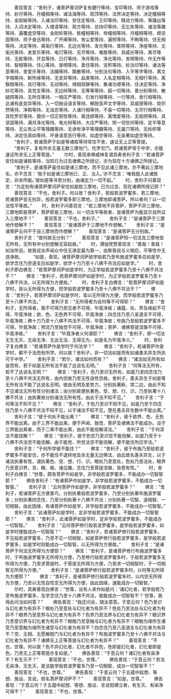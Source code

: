 <!-- { "loadSidebar": true } -->
　　善现答言：“舍利子，诸菩萨摩诃萨复有健行等持、宝印等持、师子游戏等持、妙月等持、月幢相等持、诸法海等持、观顶等持、法界决定等持、决定幢相等持、金刚喻等持、入诸法印等持、安住定等持、王印等持、精进力等持、等踊出等持、入词决定等持、入增语等持、观方等持、总持印等持、无忘失等持、诸法等趣等持、遍覆虚空等持、金刚轮等持、胜幢相等持、帝幢相等持、月幢相等持、顺坚固等持、师子奋迅等持、广开阐等持、舍尘爱等持、遍照等持、不眴等持、住无相等持、决定等持、离垢行等持、无边光等持、发光等持、普照等持、净座等持、无垢光等持、发爱乐等持、电灯等持、无尽等持、难胜等持、具威光等持、离尽等持、无胜等持、开显等持、日灯等持、净月等持、净光等持、发明等持、作无作等持、智相等持、住心等持、普明等持、善住等持、宝积等持、妙法印等持、诸法等意等持、舍爱乐等持、法踊等持、飘散等持、分别法句等持、入平等字等持、离文字相等持、断所缘等持、无变异等持、品类等持、入名定相等持、无相行等持、离翳暗等持、具行等持、无动等持、境相寂静等持、集诸功德等持、住决定等持、净妙花等持、具觉支等持、无边辩等持、无等等等持、超一切等持、善分别等持、散疑网等持、无所住等持、一相庄严等持、引发行相等持、一行等持、舍行相等持、达诸有底变异等持、入一切施设语言等持、解脱音声文字等持、具威德等持、炬炽然等持、净暇等持、无浊忍等持、入诸行相等持、不喜一切等持、无尽行相等持、具陀罗尼等持、摄伏一切正邪性等持、离违顺等持、离憎爱等持、无垢明等持、具坚固等持、满月净光等持、电光辩等持、大庄严等持、照一切世间等持、定平等意等持、无尘有尘平等理趣等持、无诤有诤平等理趣等持、无巢穴等持、无标帜等持、决定住真如等持、坏身语意恶行等持、如虚空等持、无染著如虚空等持。
　　“舍利子，若诸菩萨于如是等诸胜等持常住不舍，速证无上正等菩提。
　　“舍利子，复有所余无量无数三摩地门、陀罗尼门，若诸菩萨常于中学，亦能速证所求无上正等菩提。”
　　尔时，善现承佛威神复谓具寿舍利子言：“若诸菩萨安住如是诸胜等持，当知已为过去诸佛之所授记，亦为现在十方诸佛之所授记。
　　“舍利子，是诸菩萨虽住如是诸三摩地，而不见此诸三摩地，亦不著此三摩地名，亦不念言：‘我于如是诸三摩地已、正、当入。’亦不念言：‘唯我能入此诸胜定，非余所能。’彼如是等寻思分别，由诸定力一切不起。”
　　时，舍利子问善现言：“为定别有诸菩萨摩诃萨安住如是胜三摩地，已为过去、现在诸佛所授记耶？”
　　善现答言：“不也，舍利子。何以故？舍利子，若般若波罗蜜多、若三摩地、若诸菩萨皆无别异，般若波罗蜜多即三摩地，三摩地即诸菩萨。所以者何？以一切法性平等故。”
　　时，舍利子问善现言：“若三摩地不异菩萨，菩萨不异三摩地，三摩地即是菩萨，菩萨即是三摩地，以一切法平等故者，是诸菩萨为能显示自所证入三摩地不？”
　　善现答言：“不也，舍利子。”
　　舍利子言：“是诸菩萨于三摩地作想解不？”
　　善现答言：“是诸菩萨于三摩地不作想解。”
　　舍利子言：“是诸菩萨云何不于自三摩地而作想解？”
　　善现答言：“是诸菩萨无分别故。”
　　舍利子言：“彼何故无分别？”
　　善现答言：“是诸菩萨知一切法及三摩地皆无所有，无所有中分别想解无容起故。”
　　时，薄伽梵赞善现言：“善哉！善哉！如汝所说。故我说汝声闻众中住无诤定最为第一，由斯我说与义相应，平等性中无违诤故。
　　“如是，善现，诸菩萨摩诃萨欲学般若乃至布施波罗蜜多应如是学，欲学念住乃至道支应如是学，欲学十力乃至十八佛不共法应如是学。”
　　时，舍利子即白佛言：“若菩萨摩诃萨如是学时，为正学般若波罗蜜多乃至十八佛不共法不？”
　　佛言：“舍利子，若菩萨摩诃萨如是学时，为正学般若波罗蜜多乃至十八佛不共法，以无所得为方便故。”
　　时，舍利子复白佛言：“若菩萨摩诃萨如是学时，皆以无所得为方便，而学般若波罗蜜多乃至十八佛不共法不？”
　　佛言：“舍利子，若菩萨摩诃萨如是学时，皆以无所得为方便，而学般若波罗蜜多乃至十八佛不共法。”
　　舍利子言：“无所得者为说何等不可得耶？”
　　佛言：“舍利子，无所得者，我不可得乃至见者不可得，毕竟净故；诸蕴、处、界及缘起不可得，毕竟净故；欲、色、无色界不可得，毕竟净故；四念住乃至八圣道支不可得，毕竟净故；佛十力乃至十八佛不共法不可得，毕竟净故；布施乃至般若波罗蜜多不可得，毕竟净故；预流乃至独觉不可得，毕竟净故；菩萨、诸佛菩提涅槃不可得，毕竟净故。”
　　舍利子言：“毕竟净者义何谓耶？”
　　佛言：“舍利子，即一切法无生无灭、无染无净、无出无没、无得无为，如是名为毕竟净义。”
　　时，舍利子复白佛言：“若诸菩萨作是学时于何法学？”
　　佛言：“舍利子，若诸菩萨作是学时，都不于法而有所学。何以故？舍利子，非一切法如是而有如诸愚夫异生所执可于中学。”
　　舍利子言：“若尔，诸法如何而有？”
　　佛言：“诸法如无所有如是而有，若于如是无所有法不能了达说名无明。”
　　舍利子言：“何等法无所有，若不了达说名无明？”
　　佛言：“舍利子，色乃至识无所有，如是乃至四念住乃至十八佛不共法无所有，由内空故乃至无性自性空故。舍利子，愚夫异生于如是等无所有法不能了达说名无明。彼由无明及爱势力，分别执著断、常二边，由此不知不见诸法无所有性分别诸法；由分别故便执著色、受、想、行、识，乃至执著十八佛不共法；由执著故分别诸法无所有性，由此于法不知不见。”
　　舍利子言：“于何等法不知不见？”
　　佛言：“舍利子，于色乃至识不知不见，如是乃至于四念住乃至十八佛不共法不知不见，以于诸法不知不见，堕在愚夫异生数中不能出离。”
　　舍利子言：“彼于何处不能出离？”
　　佛言：“舍利子，彼于欲界、色、无色界不能出离。由于三界不能出离，便于声闻、独觉、菩萨及诸佛法不能成办。设于三界能出离者，而于二乘不能出离，由此不能信解深法。”
　　舍利子言：“于何深法不能信解？”
　　佛言：“舍利子，彼于色空乃至识空不能信解，如是乃至于十八佛不共法空不能信解。由于能觉、所觉法空不能信解，便不能住所应学法。”
　　舍利子言：“于何所学彼不能住？”
　　佛言：“舍利子，彼于布施乃至般若波罗蜜多不能安住，亦不能住不退转地及余无量无边佛法，由此故名愚夫异生，以于诸法执著有性，谓执著色、受、想、行、识，眼处乃至意处，色处乃至法处，眼界乃至意识界，贪、瞋、痴、诸见趣，念住乃至菩提涅槃，皆悉有性。”
　　时，舍利子白佛言：“世尊，颇有菩萨作如是学，非学般若波罗蜜多，不能成办一切智智耶？”
　　佛告舍利子：“有诸菩萨作如是学，非学般若波罗蜜多，不能成办一切智智。”
　　舍利子言：“云何菩萨作如是学，非学般若波罗蜜多？”
　　佛言：“舍利子，若诸菩萨无方便善巧，分别执著般若波罗蜜多，乃至分别执著布施波罗蜜多；分别执著四念住，乃至分别执著十八佛不共法；分别执著一切智、道相智、一切相智。由此因缘，有诸菩萨作如是学，非学般若波罗蜜多，不能成办一切智智。”
　　舍利子言：“此诸菩萨如是学时，定非学般若波罗蜜多，不能成办一切智智耶？”
　　佛言：“舍利子，此诸菩萨如是学时，定非学般若波罗蜜多，不能成办一切智智。”
　　舍利子言：“云何菩萨修行般若波罗蜜多，是学般若波罗蜜多，如是学时便能成办一切智智？”
　　佛言：“舍利子，若诸菩萨修行般若波罗蜜多，不见般若波罗蜜多，乃至不见一切相智，如是菩萨修行般若波罗蜜多，是学般若波罗蜜多，如是学时则能成办一切智智，以无所得为方便故。”
　　舍利子言：“是诸菩萨于何法无所得为方便耶？”
　　佛言：“舍利子，是诸菩萨修行布施波罗蜜多时，于布施波罗蜜多无所得为方便，乃至修行般若波罗蜜多时，于般若波罗蜜多无所得为方便，乃至求菩提时，于菩提无所得为方便，乃至求一切相智时，于一切相智无所得为方便。”
　　舍利子言：“是诸菩萨修行般若波罗蜜多时，以何等无所得为方便耶？”
　　佛言：“舍利子，是诸菩萨修行般若波罗蜜多时，以内空无所得为方便，乃至以无性自性空无所得为方便，由此因缘，速能成办一切智智。”
　　尔时，具寿善现白佛言：“世尊，设有人来作如是问：‘诸幻化者，若学般若乃至布施波罗蜜多，及学念住乃至十八佛不共法，彼能成办一切智智不？’世尊，我得此问当如何答？”
　　佛告善现：“我还问汝，随汝意答。于意云何？色乃至识与幻化者为有异不？眼处乃至意处与幻化者为有异不？色处乃至法处与幻化者为有异不？眼界乃至意界与幻化者为有异不？色界乃至法界与幻化者为有异不？眼识界乃至意识界与幻化者为有异不？眼触乃至意触与幻化者为有异不？眼触为缘所生诸受乃至意触为缘所生诸受与幻化者为有异不？四念住乃至八圣道支与幻化者为有异不？空、无相、无愿解脱门与幻化者为有异不？布施波罗蜜多乃至十八佛不共法与幻化者为有异不？诸佛无上正等菩提与幻化者为有异不？”
　　善现答言：“不也，世尊。何以故？色不异幻化者，幻化者不异色，色即是幻化者，幻化者即是色，乃至无上正等菩提亦复如是。”
　　佛告善现：“于意云何？诸幻化者有染净不？有生灭不？”
　　善现答言：“不也，世尊。”
　　佛告善现：“于意云何？若法无染净、无生灭，是法能学般若波罗蜜多乃至一切相智，成办一切智智不？”
　　善现答言：“不也，世尊。”
　　佛告善现：“于意云何？于五蕴中起想、等想、施设、言说，假名菩萨摩诃萨不？”
　　善现答言：“如是，世尊。”
　　佛告善现：“于意云何？于五蕴中起想、等想、施设、言说假建立者，有生灭、有染净可得不？”
　　善现答言：“不也，世尊。”
